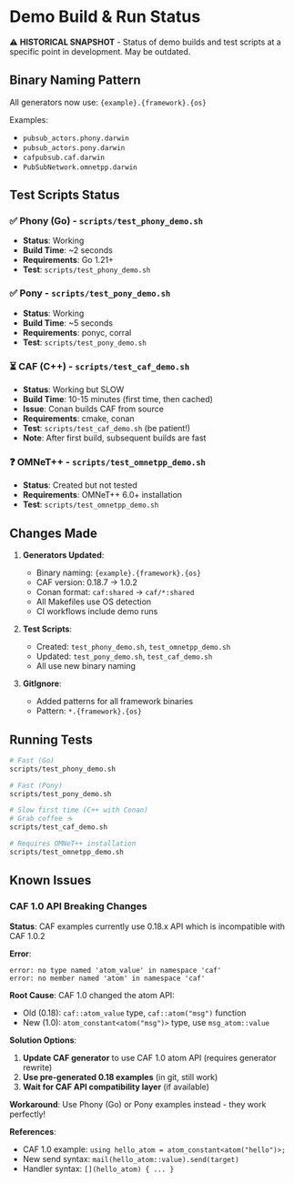 # Demo Build & Run Status

⚠️ **HISTORICAL SNAPSHOT** - Status of demo builds and test scripts at a specific point in development. May be outdated.

## Binary Naming Pattern
All generators now use: `{example}.{framework}.{os}`

Examples:
- `pubsub_actors.phony.darwin`
- `pubsub_actors.pony.darwin`  
- `cafpubsub.caf.darwin`
- `PubSubNetwork.omnetpp.darwin`

## Test Scripts Status

### ✅ Phony (Go) - `scripts/test_phony_demo.sh`
- **Status**: Working
- **Build Time**: ~2 seconds
- **Requirements**: Go 1.21+
- **Test**: `scripts/test_phony_demo.sh`

### ✅ Pony - `scripts/test_pony_demo.sh` 
- **Status**: Working
- **Build Time**: ~5 seconds
- **Requirements**: ponyc, corral
- **Test**: `scripts/test_pony_demo.sh`

### ⏳ CAF (C++) - `scripts/test_caf_demo.sh`
- **Status**: Working but SLOW
- **Build Time**: 10-15 minutes (first time, then cached)
- **Issue**: Conan builds CAF from source
- **Requirements**: cmake, conan
- **Test**: `scripts/test_caf_demo.sh` (be patient!)
- **Note**: After first build, subsequent builds are fast

### ❓ OMNeT++ - `scripts/test_omnetpp_demo.sh`
- **Status**: Created but not tested
- **Requirements**: OMNeT++ 6.0+ installation
- **Test**: `scripts/test_omnetpp_demo.sh`

## Changes Made

1. **Generators Updated**:
   - Binary naming: `{example}.{framework}.{os}`
   - CAF version: 0.18.7 → 1.0.2
   - Conan format: `caf:shared` → `caf/*:shared`
   - All Makefiles use OS detection
   - CI workflows include demo runs

2. **Test Scripts**:
   - Created: `test_phony_demo.sh`, `test_omnetpp_demo.sh`
   - Updated: `test_pony_demo.sh`, `test_caf_demo.sh`
   - All use new binary naming

3. **GitIgnore**:
   - Added patterns for all framework binaries
   - Pattern: `*.{framework}.{os}`

## Running Tests

```bash
# Fast (Go)
scripts/test_phony_demo.sh

# Fast (Pony)
scripts/test_pony_demo.sh

# Slow first time (C++ with Conan)
# Grab coffee ☕
scripts/test_caf_demo.sh

# Requires OMNeT++ installation
scripts/test_omnetpp_demo.sh
```

## Known Issues

### CAF 1.0 API Breaking Changes

**Status**: CAF examples currently use 0.18.x API which is incompatible with CAF 1.0.2

**Error**: 
```
error: no type named 'atom_value' in namespace 'caf'
error: no member named 'atom' in namespace 'caf'
```

**Root Cause**: CAF 1.0 changed the atom API:
- Old (0.18): `caf::atom_value` type, `caf::atom("msg")` function
- New (1.0): `atom_constant<atom("msg")>` type, use `msg_atom::value` 

**Solution Options**:
1. **Update CAF generator** to use CAF 1.0 atom API (requires generator rewrite)
2. **Use pre-generated 0.18 examples** (in git, still work)
3. **Wait for CAF API compatibility layer** (if available)

**Workaround**: Use Phony (Go) or Pony examples instead - they work perfectly!

**References**:
- CAF 1.0 example: `using hello_atom = atom_constant<atom("hello")>;`
- New send syntax: `mail(hello_atom::value).send(target)`
- Handler syntax: `[](hello_atom) { ... }`

